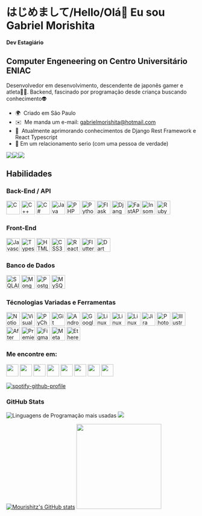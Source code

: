はじめまして/Hello/Olá👋 Eu sou Gabriel Morishita
==================================
**Dev Estagiário**


Computer Engeneering on Centro Universitário ENIAC
--------------------

Desenvolvedor em desenvolvimento, descendente de japonês gamer e atleta🏀🏈. Backend, fascinado por programação desde criança buscando conhecimento👽

*   🌍  Criado em São Paulo
*   ✉️  Me manda um e-mail: [gabrielmorishita@hotmail.com](mailto:gabrielmorishita@hotmail.com)
*   🧠  Atualmente aprimorando conhecimentos de Django Rest Framework e React Typescript
*   💍  Em um relacionamento serio (com uma pessoa de verdade)

<a href="https://www.twitter.com/GMorishita_" target="_blank" rel="noreferrer"><img
src="https://img.shields.io/twitter/follow/GMorishita_?logo=twitter&style=for-the-badge&color=a855f7&labelColor=22272e"
/></a><a href="https://www.github.com/Mourishitz" target="_blank" rel="noreferrer"><img
src="https://img.shields.io/github/followers/Mourishitz?logo=github&style=for-the-badge&color=a855f7&labelColor=22272e" /></a><a href="https://www.twitch.tv/hakuchiii" target="_blank" rel="noreferrer"><img
src="https://img.shields.io/twitch/status/hakuchiii?logo=twitchsx&style=for-the-badge&color=a855f7&labelColor=22272e&label=TWITCH+STATUS" /></a>

## Habilidades


### Back-End / API

<p align="left">
<a href="https://docs.microsoft.com/en-us/cpp/?view=msvc-170" target="_blank" rel="noreferrer"><img src="https://raw.githubusercontent.com/danielcranney/readme-generator/main/public/icons/skills/c-colored.svg" width="36" height="36" alt="C" /></a>
<a href="https://docs.microsoft.com/en-us/cpp/?view=msvc-170" target="_blank" rel="noreferrer"><img src="https://raw.githubusercontent.com/danielcranney/readme-generator/main/public/icons/skills/cplusplus-colored.svg" width="36" height="36" alt="C++" /></a>
<a href="https://docs.microsoft.com/en-us/dotnet/csharp/" target="_blank" rel="noreferrer"><img src="https://raw.githubusercontent.com/danielcranney/readme-generator/main/public/icons/skills/csharp-colored.svg" width="36" height="36" alt="C#" /></a>
<a href="https://www.oracle.com/java/" target="_blank" rel="noreferrer"><img src="https://raw.githubusercontent.com/danielcranney/readme-generator/main/public/icons/skills/java-colored.svg" width="36" height="36" alt="Java" /></a>
<a href="https://www.php.net/" target="_blank" rel="noreferrer"><img src="https://raw.githubusercontent.com/danielcranney/readme-generator/main/public/icons/skills/php-colored.svg" width="36" height="36" alt="PHP" /></a>
<a href="https://www.python.org/" target="_blank" rel="noreferrer"><img src="https://raw.githubusercontent.com/danielcranney/readme-generator/main/public/icons/skills/python-colored.svg" width="36" height="36" alt="Python" /></a>
<a href="https://flask.palletsprojects.com/en/2.0.x/" target="_blank" rel="noreferrer"><img src="https://raw.githubusercontent.com/danielcranney/readme-generator/main/public/icons/skills/flask-colored.svg" width="36" height="36" alt="Flask" /></a>
<a href="https://www.djangoproject.com/" target="_blank" rel="noreferrer"><img src="https://raw.githubusercontent.com/danielcranney/readme-generator/main/public/icons/skills/django-colored.svg" width="36" height="36" alt="Django" /></a>
<a href="https://fastapi.tiangolo.com" target="_blank" rel="noreferrer"><img src="https://cdn.worldvectorlogo.com/logos/fastapi.svg" width="36" height="36" alt="FastAPI" /></a>
<a href="https://insomnia.rest/download" target="_blank" rel="noreferrer"><img src="https://user-images.githubusercontent.com/2575745/67964810-4d9a2980-fbd7-11e9-8cf7-661ded187ee6.png" width="36" height="36" alt="Insomnia" /></a>
<a href="https://www.ruby-lang.org/pt/" target="_blank" rel="noreferrer"><img src="https://upload.wikimedia.org/wikipedia/commons/thumb/7/73/Ruby_logo.svg/640px-Ruby_logo.svg.png" width="36" height="36" alt="Ruby" /></a>

  
### Front-End
 
<a href="https://developer.mozilla.org/en-US/docs/Web/JavaScript" target="_blank" rel="noreferrer"><img src="https://raw.githubusercontent.com/danielcranney/readme-generator/main/public/icons/skills/javascript-colored.svg" width="36" height="36" alt="Javascript" /></a>
<a href="https://www.typescriptlang.org/" target="_blank" rel="noreferrer"><img src="https://raw.githubusercontent.com/danielcranney/readme-generator/main/public/icons/skills/typescript-colored.svg" width="36" height="36" alt="Typescript" /></a>
<a href="https://developer.mozilla.org/en-US/docs/Glossary/HTML5" target="_blank" rel="noreferrer"><img src="https://raw.githubusercontent.com/danielcranney/readme-generator/main/public/icons/skills/html5-colored.svg" width="36" height="36" alt="HTML5" /></a>
<a href="https://www.w3.org/TR/CSS/#css" target="_blank" rel="noreferrer"><img src="https://raw.githubusercontent.com/danielcranney/readme-generator/main/public/icons/skills/css3-colored.svg" width="36" height="36" alt="CSS3" /></a>
<a href="https://reactjs.org/" target="_blank" rel="noreferrer"><img src="https://raw.githubusercontent.com/danielcranney/readme-generator/main/public/icons/skills/react-colored.svg" width="36" height="36" alt="React" /></a>
<a href="https://flutter.dev/" target="_blank" rel="noreferrer"><img src="https://cdn-images-1.medium.com/max/1200/1*ilC2Aqp5sZd1wi0CopD1Hw.png" width="36" height="36" alt="Flutter" /></a>
<a href="https://dart.dev/get-dart" target="_blank" rel="noreferrer"><img src="https://dartpad.dev/pictures/logo_dart.png" width="36" height="36" alt="Dart" /></a>
 
### Banco de Dados

<a href="https://sqlalchemy.org/" target="_blank" rel="noreferrer"><img src="https://butecotecnologico.com.br/comecando-com-sql-alchemy/sql-alchemy-logo_hu9aaae5cb0138810bd2a9b3020b120bcf_12170_200x200_resize_q90_bgffffff_linear_2.jpg" width="36" height="36" alt="SQLAlchemy" /></a>
<a href="https://www.mongodb.com/pt-br" target="_blank" rel="noreferrer"><img src="https://i.imgur.com/gbi6DYL.png" width="36" height="36" alt="MongoDB" /></a>
<a href="https://www.postgresql.org/docs/" target="_blank" rel="noreferrer"><img src="https://upload.wikimedia.org/wikipedia/commons/thumb/2/29/Postgresql_elephant.svg/1200px-Postgresql_elephant.svg.png" width="36" height="36" alt="PostgreSQL" /></a>
<a href="https://www.mysql.com/" target="_blank" rel="noreferrer"><img src="https://raw.githubusercontent.com/danielcranney/readme-generator/main/public/icons/skills/mysql-colored.svg" width="36" height="36" alt="MySQL" /></a>
  

### Técnologias Variadas e Ferramentas

<a href="https://wholesale-quill-de7.notion.site/009dde760e3e4725b1a6172dfa26c33e?v=d3e97b51c1614942a2e477bcf226b485" target="_blank" rel="noreferrer"><img src="https://upload.wikimedia.org/wikipedia/commons/4/45/Notion_app_logo.png?20200221181224" width="36" height="36" alt="Notion" /></a>
<a href="https://code.visualstudio.com/" target="_blank" rel="noreferrer"><img src="https://wikiimg.tojsiabtv.com/wikipedia/commons/thumb/9/9a/Visual_Studio_Code_1.35_icon.svg/1200px-Visual_Studio_Code_1.35_icon.svg.png" width="36" height="36" alt="Visual Studio Code" /></a>
<a href="https://www.jetbrains.com/pt-br/pycharm/" target="_blank" rel="noreferrer"><img src="https://resources.jetbrains.com/storage/products/pycharm/img/meta/pycharm_logo_300x300.png" width="36" height="36" alt="PyCharm" /></a>
<a href="https://git-scm.com/" target="_blank" rel="noreferrer"><img src="https://miro.medium.com/max/383/1*co_1qORNdM0PI1nvCp7Iig.png" width="36" height="36" alt="Git" /></a>
<a href="https://developer.android.com/studio" target="_blank" rel="noreferrer"><img src="https://1.bp.blogspot.com/-fVDbD3J8eho/YJF2gy45xrI/AAAAAAAAQeI/oEg5IEBzmKgCKpgbXwdr9Rx4pAbjCYToACLcBGAsYHQ/s0/Untitled%2B%252810%2529.png" width="36" height="36" alt="Android Studio" /></a>
<a href="https://workspace.google.com" target="_blank" rel="noreferrer"><img src="https://upload.wikimedia.org/wikipedia/commons/thumb/5/53/Google_%22G%22_Logo.svg/2048px-Google_%22G%22_Logo.svg.png" width="36" height="36" alt="Google Workspace" /></a>
<a href="https://linuxmint.com/download.php" target="_blank" rel="noreferrer"><img src="https://upload.wikimedia.org/wikipedia/commons/thumb/3/3f/Linux_Mint_logo_without_wordmark.svg/768px-Linux_Mint_logo_without_wordmark.svg.png" width="36" height="36" alt="Linux Mint" /></a> 
<a href="https://ubuntubudgie.org" target="_blank" rel="noreferrer"><img src="https://ubuntubudgie.org/wp-content/uploads/2020/04/favicon.png" width="36" height="36" alt="Linux Mint" /></a>
<a href="https://www.kali.org" target="_blank" rel="noreferrer"><img src="https://external-content.duckduckgo.com/iu/?u=https%3A%2F%2Fwww.learnlinux.in%2Fwp-content%2Fuploads%2F2020%2F04%2Fkali.png&f=1&nofb=1" width="36" height="36" alt="Linux Mint" /></a> 
<a href="https://www.atlassian.com/br/software/jira" target="_blank" rel="noreferrer"><img src="https://cdn.icon-icons.com/icons2/2699/PNG/512/atlassian_jira_logo_icon_170511.png" width="36" height="36" alt="Jira Software" /></a>
<a href="https://www.adobe.com/uk/products/photoshop.html" target="_blank" rel="noreferrer"><img src="https://raw.githubusercontent.com/danielcranney/readme-generator/main/public/icons/skills/photoshop-colored.svg" width="36" height="36" alt="Photoshop" /></a>
<a href="adobe.com/uk/products/illustrator.html" target="_blank" rel="noreferrer"><img src="https://raw.githubusercontent.com/danielcranney/readme-generator/main/public/icons/skills/illustrator-colored.svg" width="36" height="36" alt="Illustrator" /></a>
<a href="https://www.adobe.com/uk/products/aftereffects.html" target="_blank" rel="noreferrer"><img src="https://raw.githubusercontent.com/danielcranney/readme-generator/main/public/icons/skills/aftereffects-colored.svg" width="36" height="36" alt="After Effects" /></a>
<a href="https://www.adobe.com/uk/products/premiere.html" target="_blank" rel="noreferrer"><img src="https://raw.githubusercontent.com/danielcranney/readme-generator/main/public/icons/skills/premierepro-colored.svg" width="36" height="36" alt="Premiere Pro" /></a>
<a href="https://www.figma.com/" target="_blank" rel="noreferrer"><img src="https://raw.githubusercontent.com/danielcranney/readme-generator/main/public/icons/skills/figma-colored.svg" width="36" height="36" alt="Figma" /></a>
<a href="https://metamask.io/" target="_blank" rel="noreferrer"><img src="https://raw.githubusercontent.com/danielcranney/readme-generator/main/public/icons/skills/metamask-colored.svg" width="36" height="36" alt="MetaMask" /></a>
<a href="https://ethereum.org/en/" target="_blank" rel="noreferrer"><img src="https://raw.githubusercontent.com/danielcranney/readme-generator/main/public/icons/skills/ethereum-colored.svg" width="36" height="36" alt="Ethereum" /></a>
</p>

### Me encontre em:

<p align="left"> <a href="https://discord.com/users/349901598346182666" target="_blank" rel="noreferrer"><img src="https://raw.githubusercontent.com/danielcranney/readme-generator/main/public/icons/socials/discord.svg" width="32" height="32" /></a> <a href="https://www.facebook.com/gabriel.morishita" target="_blank" rel="noreferrer"><img src="https://raw.githubusercontent.com/danielcranney/readme-generator/main/public/icons/socials/facebook.svg" width="32" height="32" /></a> <a href="https://www.github.com/Mourishitz" target="_blank" rel="noreferrer"><img src="https://raw.githubusercontent.com/danielcranney/readme-generator/main/public/icons/socials/github.svg" width="32" height="32" /></a> <a href="http://www.instagram.com/mourishitz" target="_blank" rel="noreferrer"><img src="https://raw.githubusercontent.com/danielcranney/readme-generator/main/public/icons/socials/instagram.svg" width="32" height="32" /></a> <a href="https://www.linkedin.com/in/gabriel-morishita" target="_blank" rel="noreferrer"><img src="https://raw.githubusercontent.com/danielcranney/readme-generator/main/public/icons/socials/linkedin.svg" width="32" height="32" /></a> <a href="https://stackoverflow.com/users/19016268/mourishitz" target="_blank" rel="noreferrer"><img src="https://raw.githubusercontent.com/danielcranney/readme-generator/main/public/icons/socials/stackoverflow.svg" width="32" height="32" /></a> <a href="https://www.twitter.com/GMorishita_" target="_blank" rel="noreferrer"><img src="https://raw.githubusercontent.com/danielcranney/readme-generator/main/public/icons/socials/twitter.svg" width="32" height="32" /></a> <a href="https://www.twitch.tv/hakuchiii" target="_blank" rel="noreferrer"><img src="https://raw.githubusercontent.com/danielcranney/readme-generator/main/public/icons/socials/twitch.svg" width="32" height="32" /></a></p>


[![spotify-github-profile](https://spotify-github-profile.vercel.app/api/view?uid=gabrielmorishita&cover_image=true&theme=natemoo-re&bar_color=53b14f&bar_color_cover=false)](https://spotify-github-profile.vercel.app/api/view?uid=gabrielmorishita&redirect=true)


### GitHub Stats

<img src="https://github-readme-stats.vercel.app/api/top-langs?username=Mourishitz&show_icons=true&locale=en&layout=compact&theme=chartreuse-dark" alt="Linguagens de Programação mais usadas" />

<img src="https://github-profile-trophy.vercel.app/?username=Mourishitz&theme=juicyfresh&no-bg=true" />

<a href="http://www.github.com/Mourishitz"><img src="https://github-readme-stats.vercel.app/api?username=Mourishitz&show_icons=true&hide=&count_private=true&title_color=a855f7&text_color=ffffff&icon_color=a855f7&bg_color=22272e&hide_border=true&show_icons=true" alt="Mourishitz's GitHub stats" /></a>  <img src="https://i.imgur.com/sGCX9cS.png" width="225" height="225" />
